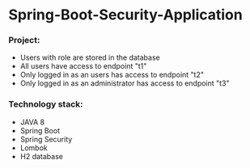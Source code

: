 # Spring-Boot-Security-Application

### Project:
- Users with role are stored in the database
- All users have access to endpoint "t1" 
- Only logged in as an users has access to endpoint "t2"
- Only logged in as an administrator has access to endpoint "t3"

### Technology stack:
- JAVA 8
- Spring Boot
- Spring Security
- Lombok
- H2 database
